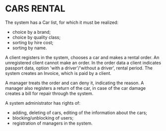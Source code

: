 # CARS RENTAL

The system has a Car list, for which it must be realized:
- choice by a brand;
- choice by quality class;
- sorting by hire cost;
- sorting by name.

A client registers in the system, chooses a car and makes a rental order.
An unregistered client cannot make an order. In the order data a client indicates passport data,
option 'with a driver'/'without a driver', rental period. The system creates an Invoice, which is paid by a client.

A manager treats the order and can deny it, indicating the reason.
A manager also registers a return of the car, in case of the car damage creates a bill
for repair through the system.

A system administrator has rights of:
- adding, deleting of cars, editing of the information about the cars;
- blocking/unblocking of users;
- registration of managers in the system.